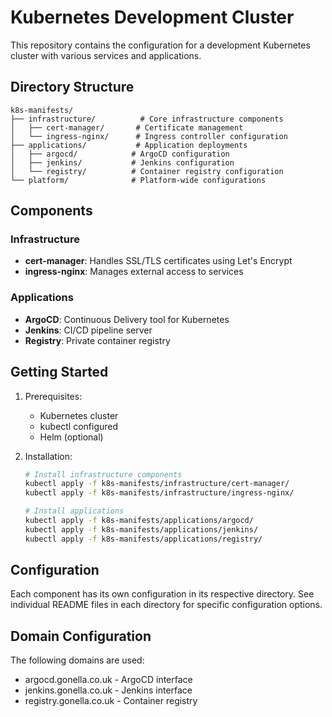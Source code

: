 # Kubernetes Development Cluster

This repository contains the configuration for a development Kubernetes cluster with various services and applications.

## Directory Structure

```
k8s-manifests/
├── infrastructure/          # Core infrastructure components
│   ├── cert-manager/       # Certificate management
│   └── ingress-nginx/      # Ingress controller configuration
├── applications/           # Application deployments
│   ├── argocd/            # ArgoCD configuration
│   ├── jenkins/           # Jenkins configuration
│   └── registry/          # Container registry configuration
└── platform/              # Platform-wide configurations
```

## Components

### Infrastructure
- **cert-manager**: Handles SSL/TLS certificates using Let's Encrypt
- **ingress-nginx**: Manages external access to services

### Applications
- **ArgoCD**: Continuous Delivery tool for Kubernetes
- **Jenkins**: CI/CD pipeline server
- **Registry**: Private container registry

## Getting Started

1. Prerequisites:
   - Kubernetes cluster
   - kubectl configured
   - Helm (optional)

2. Installation:
   ```bash
   # Install infrastructure components
   kubectl apply -f k8s-manifests/infrastructure/cert-manager/
   kubectl apply -f k8s-manifests/infrastructure/ingress-nginx/

   # Install applications
   kubectl apply -f k8s-manifests/applications/argocd/
   kubectl apply -f k8s-manifests/applications/jenkins/
   kubectl apply -f k8s-manifests/applications/registry/
   ```

## Configuration

Each component has its own configuration in its respective directory. See individual README files in each directory for specific configuration options.

## Domain Configuration

The following domains are used:
- argocd.gonella.co.uk - ArgoCD interface
- jenkins.gonella.co.uk - Jenkins interface
- registry.gonella.co.uk - Container registry 